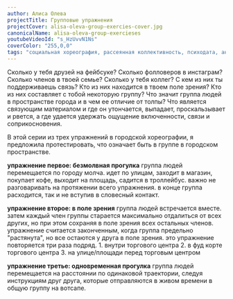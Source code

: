 ```yaml
---
author: Алиса Олева
projectTitle: Групповые упражнения
projectCover: alisa-oleva-group-exercies-cover.jpg
canonicalName: alisa-oleva-group-exercieses
youtubeVideoId: "s_HzUvvN1Ns"
coverColor: "255,0,0"
tags: "социальная хореография, рассеянная коллективность, психодата, аномалии коридоров, путь стоп, практика маленьких движений, extensions, места прозрачности, протоколы самоорганизации, саморазрушающиеся структуры, ритм, повторение"
---
```


Сколько у тебя друзей на фейбсуке? Сколько фолловеров в инстаграм? Сколько членов в твоей семье? Сколько у тебя коллег? С кем из них ты поддерживаешь связь? Кто из них находится в твоем поле зрения? Кто из них составляет с тобой некоторую группу? Что значит группа людей в пространстве города и в чем ее отличие от толпы? Что является связующим материалом и где он утончается, выпадает, проскальзывает и рвется, а где удается удержать ощущение включенности, связи и соприкосновения.  

В этой серии из трех упражнений в городской хореографии, я предложила протестировать, что означает быть в группе в городском пространстве.  

**упражнение первое: безмолвная прогулка**
группа людей перемещается по городу молча. идет по улицам, заходит в магазин, покупает кофе, выходит на площадь, садится в троллейбус. важно не разговаривать на протяжении всего упражнения. в конце группа расходится, так и не вступив в словесный контакт.  

**упражнение второе: в поле зрения**
группа людей встречается вместе. затем каждый член группы старается максимально отдалиться от всех других, но при этом сохраняя в поле зрения всех остальных членов. упражнение считается законченным, когда группа предельно "растянута", но все остаются у друга в поле зрения.
это упражнение повторяется три раза подряд. 1. внутри торгового центра 2. в фуд корте торгового центра 3. на улице/площади перед торговым центром  

**упражнение третье: одновременная прогулка**
группа людей перемещается на расстоянии по одинаковой траектории, следуя инструкциям друг друга, которые отправляются в живом времени в общую группу на вотсапе.

